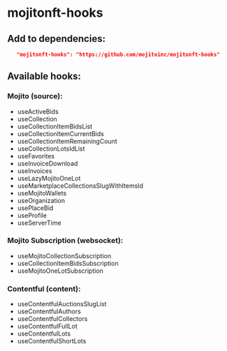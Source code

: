 # mojitonft-hooks

## Add to dependencies:

```json
   "mojitonft-hooks": "https://github.com/mojitoinc/mojitonft-hooks"
```

## Available hooks:

### Mojito (source):

 - useActiveBids 
 - useCollection 
 - useCollectionItemBidsList 
 - useCollectionItemCurrentBids 
 - useCollectionItemRemainingCount 
 - useCollectionLotsIdList 
 - useFavorites
 - useInvoiceDownload 
 - useInvoices 
 - useLazyMojitoOneLot 
 - useMarketplaceCollectionsSlugWithItemsId 
 - useMojitoWallets 
 - useOrganization 
 - usePlaceBid 
 - useProfile 
 - useServerTime  

### Mojito Subscription (websocket): 

 - useMojitoCollectionSubscription 
 - useCollectionItemBidsSubscription 
 - useMojitoOneLotSubscription   

### Contentful (content): 

 - useContentfulAuctionsSlugList 
 - useContentfulAuthors 
 - useContentfulCollectors 
 - useContentfulFullLot 
 - useContentfulLots 
 - useContentfulShortLots   
